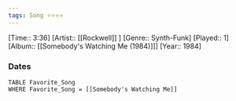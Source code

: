 ```yaml
---
tags: Song ⭐⭐⭐⭐ 
---
```

[Time:: 3:36]
[Artist:: [[Rockwell]] ]
[Genre:: Synth-Funk]
[Played:: 1]
[Album:: [[Somebody's Watching Me (1984)]]]
[Year:: 1984]
### Dates
````dataview
TABLE Favorite_Song
WHERE Favorite_Song = [[Somebody's Watching Me]]
````